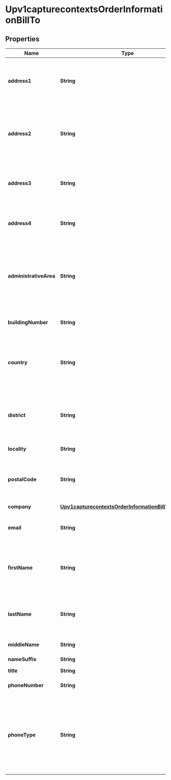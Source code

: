 
# Upv1capturecontextsOrderInformationBillTo

## Properties
Name | Type | Description | Notes
------------ | ------------- | ------------- | -------------
**address1** | **String** | Payment card billing street address as it appears on the credit card issuer’s records.  |  [optional]
**address2** | **String** | Used for additional address information. For example: _Attention: Accounts Payable_ Optional field.  |  [optional]
**address3** | **String** | Additional address information (third line of the billing address) |  [optional]
**address4** | **String** | Additional address information (fourth line of the billing address)  |  [optional]
**administrativeArea** | **String** | State or province of the billing address. Use the [State, Province, and Territory Codes for the United States and Canada](https://developer.cybersource.com/library/documentation/sbc/quickref/states_and_provinces.pdf).  |  [optional]
**buildingNumber** | **String** | Building number in the street address.  |  [optional]
**country** | **String** | Payment card billing country. Use the two-character [ISO Standard Country Codes](http://apps.cybersource.com/library/documentation/sbc/quickref/countries_alpha_list.pdf).  |  [optional]
**district** | **String** | Customer’s neighborhood, community, or region (a barrio in Brazil) within the city or municipality  |  [optional]
**locality** | **String** | Payment card billing city.  |  [optional]
**postalCode** | **String** | Postal code for the billing address. The postal code must consist of 5 to 9 digits.  |  [optional]
**company** | [**Upv1capturecontextsOrderInformationBillToCompany**](Upv1capturecontextsOrderInformationBillToCompany.md) |  |  [optional]
**email** | **String** | Customer&#39;s email address, including the full domain name.  |  [optional]
**firstName** | **String** | Customer’s first name. This name must be the same as the name on the card |  [optional]
**lastName** | **String** | Customer’s last name. This name must be the same as the name on the card.  |  [optional]
**middleName** | **String** | Customer’s middle name.  |  [optional]
**nameSuffix** | **String** | Customer’s name suffix.  |  [optional]
**title** | **String** | Title.  |  [optional]
**phoneNumber** | **String** | Customer’s phone number.  |  [optional]
**phoneType** | **String** | Customer&#39;s phone number type.  #### For Payouts: This field may be sent only for FDC Compass.  Possible Values: * day * home * night * work  |  [optional]



